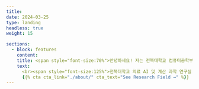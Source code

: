 ```yaml
---
title:
date: 2024-03-25
type: landing
headless: true
weight: 15

sections:
  - block: features
    content:
    title: <span style="font-size:70%">안녕하세요! 저는 전북대학교 컴퓨터공학부에 재학중인 유수현입니다. </span>
    text:
      <br><span style="font-size:125%">전북대학교 의료 AI 및 계산 과학 연구실 홈페이지에 오신 것을 환영합니다.</span> <br><br>
      {{% cta cta_link="./about/" cta_text="See Research Field →" %}}
---
```

